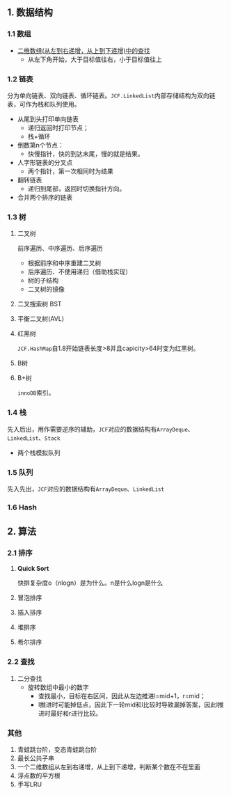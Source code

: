 ## 1. 数据结构

### 1.1 数组

+ [二维数组(从左到右递增，从上到下递增)中的查找](https://www.nowcoder.com/practice/abc3fe2ce8e146608e868a70efebf62e?tpId=13&tqId=11154&tPage=1&rp=1&ru=/ta/coding-interviews&qru=/ta/coding-interviews/question-ranking)
  + 从左下角开始，大于目标值往右，小于目标值往上

### 1.2 链表

分为单向链表、双向链表、循环链表。`JCF.LinkedList`内部存储结构为双向链表，可作为栈和队列使用。

+ 从尾到头打印单向链表
  + 递归返回时打印节点；
  + 栈+循环
+ 倒数第n个节点：
  + 快慢指针，快的到达末尾，慢的就是结果。
+ 人字形链表的分叉点
  + 两个指针，第一次相同时为结果
+ 翻转链表
  + 递归到尾部，返回时切换指针方向。
+ 合并两个排序的链表

### 1.3 树

1. 二叉树

   前序遍历、中序遍历、后序遍历

   + 根据前序和中序重建二叉树
   + 后序遍历、不使用递归（借助栈实现）
   + 树的子结构
   + 二叉树的镜像 

2. 二叉搜索树 BST

3. 平衡二叉树(AVL)

4. 红黑树

   `JCF.HashMap`自1.8开始链表长度>8并且capicity>64时变为红黑树。

5. B树

6. B+树

   `innoDB`索引。

   

### 1.4 栈

先入后出，用作需要逆序的辅助，`JCF`对应的数据结构有`ArrayDeque`、`LinkedList`、`Stack`

+ 两个栈模拟队列

### 1.5 队列

先入先出，`JCF`对应的数据结构有`ArrayDeque`、`LinkedList`

### 1.6 Hash



## 2. 算法

### 2.1 排序

1. **Quick Sort**

   快排复杂度o（nlogn）是为什么。n是什么logn是什么

2. 冒泡排序

3. 插入排序

4. 堆排序

5. 希尔排序

### 2.2 查找

1. 二分查找
   + 旋转数组中最小的数字
     + 查找最小，目标在右区间，因此从左边推进l=mid+1，r=mid；
     + l推进时可能掉低点，因此下一轮mid和l比较时导致漏掉答案，因此l推进时最好和r进行比较。

### 其他

1. 青蛙跳台阶，变态青蛙跳台阶
2. 最长公共子串
3. 一个二维数组从左到右递增，从上到下递增，判断某个数在不在里面
4. 浮点数的平方根
5. 手写LRU